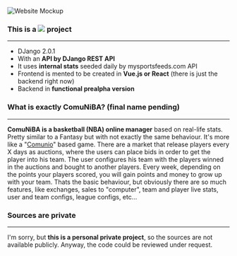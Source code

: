 ![Website Mockup](/assets/img/comuniba.snapshot.png)

### This is a ![](/assets/img/django.logo.png) project

* * *

*   DJango 2.0.1
*   With an **API by DJango REST API**
*   It uses **internal stats** seeded daily by mysportsfeeds.com API
*   Frontend is mented to be created in **Vue.js or React** (there is just the backend right now)
*   Backend in **functional prealpha version**

### What is exactly ComuNiBA? (final name pending)

* * *

**ComuNiBA is a basketball (NBA) online manager** based on real-life stats. Pretty similar to a Fantasy but with not exactly the same behaviour. It's more like a "[Comunio](http://www.comunio.es/)" based game. There are a market that release players every X days as auctions, where the users can place bids in order to get the player into his team. The user configures his team with the players winned in the auctions and bought to another players. Every week, depending on the points your players scored, you will gain points and money to grow up with your team. Thats the basic behaviour, but obviously there are so much features, like exchanges, sales to "computer", team and player live stats, user and team configs, league configs, etc...

### Sources are private

* * *

I'm sorry, but **this is a personal private project**, so the sources are not available publicly. Anyway, the code could be reviewed under request.
